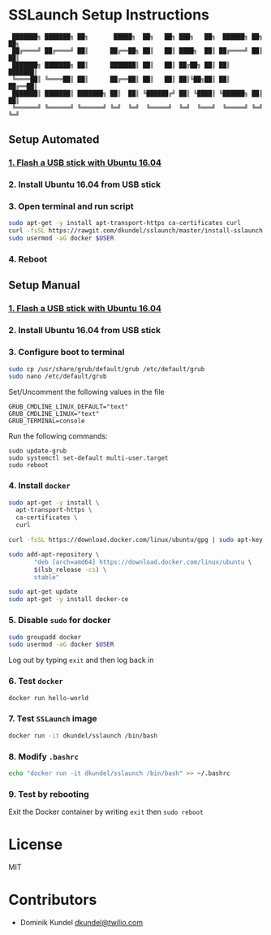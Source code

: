 # SSLaunch Setup Instructions

```
 ███████╗ ███████╗ ██╗       █████╗  ██╗   ██╗ ███╗   ██╗  ██████╗ ██╗  ██╗ 
 ██╔════╝ ██╔════╝ ██║      ██╔══██╗ ██║   ██║ ████╗  ██║ ██╔════╝ ██║  ██║ 
 ███████╗ ███████╗ ██║      ███████║ ██║   ██║ ██╔██╗ ██║ ██║      ███████║ 
 ╚════██║ ╚════██║ ██║      ██╔══██║ ██║   ██║ ██║╚██╗██║ ██║      ██╔══██║ 
 ███████║ ███████║ ███████╗ ██║  ██║ ╚██████╔╝ ██║ ╚████║ ╚██████╗ ██║  ██║ 
 ╚══════╝ ╚══════╝ ╚══════╝ ╚═╝  ╚═╝  ╚═════╝  ╚═╝  ╚═══╝  ╚═════╝ ╚═╝  ╚═╝ 
```

## Setup Automated

### [1. Flash a USB stick with Ubuntu 16.04](https://www.ubuntu.com/download/desktop/create-a-usb-stick-on-macos)

### 2. Install Ubuntu 16.04 from USB stick

### 3. Open terminal and run script

```bash
sudo apt-get -y install apt-transport-https ca-certificates curl
curl -fsSL https://rawgit.com/dkundel/sslaunch/master/install-sslaunch.sh | sudo bash -
sudo usermod -aG docker $USER
```

### 4. Reboot

## Setup Manual

### [1. Flash a USB stick with Ubuntu 16.04](https://www.ubuntu.com/download/desktop/create-a-usb-stick-on-macos)

### 2. Install Ubuntu 16.04 from USB stick

### 3. Configure boot to terminal

```bash
sudo cp /usr/share/grub/default/grub /etc/default/grub
sudo nano /etc/default/grub
```

Set/Uncomment the following values in the file

```
GRUB_CMDLINE_LINUX_DEFAULT="text"
GRUB_CMDLINE_LINUX="text"
GRUB_TERMINAL=console
```

Run the following commands:

```
sudo update-grub
sudo systemctl set-default multi-user.target
sudo reboot
```

### 4. Install `docker`

```bash
sudo apt-get -y install \
  apt-transport-https \
  ca-certificates \
  curl

curl -fsSL https://download.docker.com/linux/ubuntu/gpg | sudo apt-key add -

sudo add-apt-repository \
       "deb [arch=amd64] https://download.docker.com/linux/ubuntu \
       $(lsb_release -cs) \
       stable"

sudo apt-get update
sudo apt-get -y install docker-ce
```

### 5. Disable `sudo` for docker

```bash
sudo groupadd docker
sudo usermod -aG docker $USER
```

Log out by typing `exit` and then log back in

### 6. Test `docker`

```bash
docker run hello-world
```

### 7. Test `SSLaunch` image

```bash
docker run -it dkundel/sslaunch /bin/bash
```

### 8. Modify `.bashrc`

```bash
echo "docker run -it dkundel/sslaunch /bin/bash" >> ~/.bashrc
```

### 9. Test by rebooting

Exit the Docker container by writing `exit` then `sudo reboot`

# License

MIT

# Contributors

- Dominik Kundel <dkundel@twilio.com>
